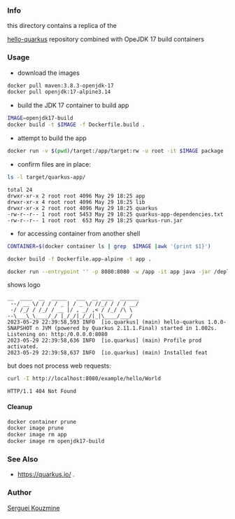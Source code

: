 ### Info

this directory contains a replica of the

[hello-quarkus](https://github.com/bobcode99/hello-quarkus) repository combined  with OpeJDK 17 build containers

### Usage
* download the images
```sh
docker pull maven:3.8.3-openjdk-17
docker pull openjdk:17-alpine3.14
```
* build the JDK 17 container to build app
```sh
IMAGE=openjdk17-build
docker build -t $IMAGE -f Dockerfile.build .
```
* attempt to build the app
```sh
docker run -v $(pwd)/target:/app/target:rw -u root -it $IMAGE package

```
* confirm files are in place:
```sh
ls -l target/quarkus-app/
```
```text
total 24
drwxr-xr-x 2 root root 4096 May 29 18:25 app
drwxr-xr-x 4 root root 4096 May 29 18:25 lib
drwxr-xr-x 2 root root 4096 May 29 18:25 quarkus
-rw-r--r-- 1 root root 5453 May 29 18:25 quarkus-app-dependencies.txt
-rw-r--r-- 1 root root  653 May 29 18:25 quarkus-run.jar

```
* for accessing container from another shell
```sh
CONTAINER=$(docker container ls | grep  $IMAGE |awk '{print $1}')
```
```sh
docker build -f Dockerfile.app-alpine -t app .
```
```sh
docker run --entrypoint '' -p 8080:8080 -w /app -it app java -jar /deployments/quarkus-run.jar
```
shows logo
```text
__  ____  __  _____   ___  __ ____  ______
 --/ __ \/ / / / _ | / _ \/ //_/ / / / __/
 -/ /_/ / /_/ / __ |/ , _/ ,< / /_/ /\ \
--\___\_\____/_/ |_/_/|_/_/|_|\____/___/
2023-05-29 22:39:58,593 INFO  [io.quarkus] (main) hello-quarkus 1.0.0-SNAPSHOT n JVM (powered by Quarkus 2.11.1.Final) started in 1.002s. Listening on: http:/0.0.0.0:8080
2023-05-29 22:39:58,636 INFO  [io.quarkus] (main) Profile prod activated.
2023-05-29 22:39:58,637 INFO  [io.quarkus] (main) Installed feat
```
but does not process web requests:
```sh
curl -I http://localhost:8080/example/hello/World
```
```text
HTTP/1.1 404 Not Found
```
#### Cleanup
```sh
docker container prune
docker image prune
docker image rm app
docker image rm openjdk17-build
```
### See Also


  * https://quarkus.io/ .


### Author
[Serguei Kouzmine](kouzmine_serguei@yahoo.com)
